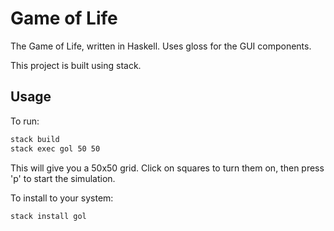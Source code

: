# Game of Life

The Game of Life, written in Haskell. Uses gloss for the GUI components.

This project is built using stack.

## Usage

To run:

```sh
stack build
stack exec gol 50 50
```

This will give you a 50x50 grid. Click on squares to turn them on, then press
'p' to start the simulation.

To install to your system:

```sh
stack install gol
```
